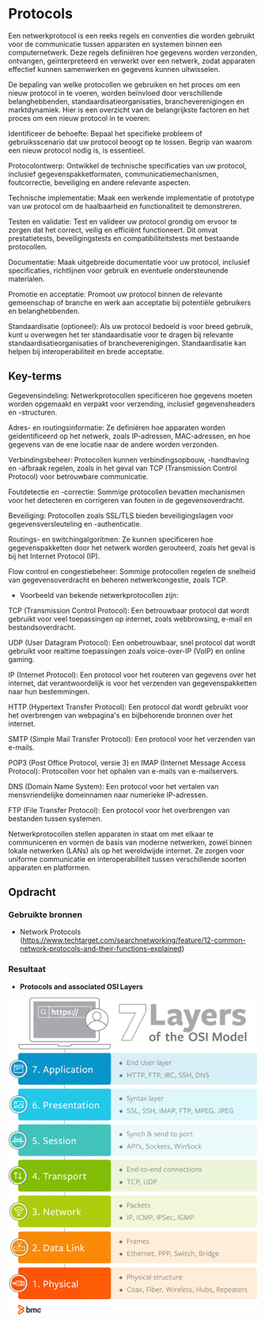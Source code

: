 # Protocols
Een netwerkprotocol is een reeks regels en conventies die worden gebruikt voor de communicatie tussen apparaten en systemen binnen een computernetwerk. Deze regels definiëren hoe gegevens worden verzonden, ontvangen, geïnterpreteerd en verwerkt over een netwerk, zodat apparaten effectief kunnen samenwerken en gegevens kunnen uitwisselen.

De bepaling van welke protocollen we gebruiken en het proces om een nieuw protocol in te voeren, worden beïnvloed door verschillende belanghebbenden, standaardisatieorganisaties, brancheverenigingen en marktdynamiek. Hier is een overzicht van de belangrijkste factoren en het proces om een nieuw protocol in te voeren:

 Identificeer de behoefte: Bepaal het specifieke probleem of gebruiksscenario dat uw protocol beoogt op te lossen. Begrip van waarom een nieuw protocol nodig is, is essentieel.

Protocolontwerp: Ontwikkel de technische specificaties van uw protocol, inclusief gegevenspakketformaten, communicatiemechanismen, foutcorrectie, beveiliging en andere relevante aspecten.

Technische implementatie: Maak een werkende implementatie of prototype van uw protocol om de haalbaarheid en functionaliteit te demonstreren.

Testen en validatie: Test en valideer uw protocol grondig om ervoor te zorgen dat het correct, veilig en efficiënt functioneert. Dit omvat prestatietests, beveiligingstests en compatibiliteitstests met bestaande protocollen.

Documentatie: Maak uitgebreide documentatie voor uw protocol, inclusief specificaties, richtlijnen voor gebruik en eventuele ondersteunende materialen.

Promotie en acceptatie: Promoot uw protocol binnen de relevante gemeenschap of branche en werk aan acceptatie bij potentiële gebruikers en belanghebbenden.

Standaardisatie (optioneel): Als uw protocol bedoeld is voor breed gebruik, kunt u overwegen het ter standaardisatie voor te dragen bij relevante standaardisatieorganisaties of brancheverenigingen. Standaardisatie kan helpen bij interoperabiliteit en brede acceptatie.

## Key-terms

Gegevensindeling: Netwerkprotocollen specificeren hoe gegevens moeten worden opgemaakt en verpakt voor verzending, inclusief gegevensheaders en -structuren.

Adres- en routingsinformatie: Ze definiëren hoe apparaten worden geïdentificeerd op het netwerk, zoals IP-adressen, MAC-adressen, en hoe gegevens van de ene locatie naar de andere worden verzonden.

Verbindingsbeheer: Protocollen kunnen verbindingsopbouw, -handhaving en -afbraak regelen, zoals in het geval van TCP (Transmission Control Protocol) voor betrouwbare communicatie.

Foutdetectie en -correctie: Sommige protocollen bevatten mechanismen voor het detecteren en corrigeren van fouten in de gegevensoverdracht.

Beveiliging: Protocollen zoals SSL/TLS bieden beveiligingslagen voor gegevensversleuteling en -authenticatie.

Routings- en switchingalgoritmen: Ze kunnen specificeren hoe gegevenspakketten door het netwerk worden gerouteerd, zoals het geval is bij het Internet Protocol (IP).

Flow control en congestiebeheer: Sommige protocollen regelen de snelheid van gegevensoverdracht en beheren netwerkcongestie, zoals TCP.

* Voorbeeld van bekende netwerkprotocollen zijn:

TCP (Transmission Control Protocol): Een betrouwbaar protocol dat wordt gebruikt voor veel toepassingen op internet, zoals webbrowsing, e-mail en bestandsoverdracht.

UDP (User Datagram Protocol): Een onbetrouwbaar, snel protocol dat wordt gebruikt voor realtime toepassingen zoals voice-over-IP (VoIP) en online gaming.

IP (Internet Protocol): Een protocol voor het routeren van gegevens over het internet, dat verantwoordelijk is voor het verzenden van gegevenspakketten naar hun bestemmingen.

HTTP (Hypertext Transfer Protocol): Een protocol dat wordt gebruikt voor het overbrengen van webpagina's en bijbehorende bronnen over het internet.

SMTP (Simple Mail Transfer Protocol): Een protocol voor het verzenden van e-mails.

POP3 (Post Office Protocol, versie 3) en IMAP (Internet Message Access Protocol): Protocollen voor het ophalen van e-mails van e-mailservers.

DNS (Domain Name System): Een protocol voor het vertalen van mensvriendelijke domeinnamen naar numerieke IP-adressen.

FTP (File Transfer Protocol): Een protocol voor het overbrengen van bestanden tussen systemen.

Netwerkprotocollen stellen apparaten in staat om met elkaar te communiceren en vormen de basis van moderne netwerken, zowel binnen lokale netwerken (LANs) als op het wereldwijde internet. Ze zorgen voor uniforme communicatie en interoperabiliteit tussen verschillende soorten apparaten en platformen.

## Opdracht
### Gebruikte bronnen
* Network Protocols (https://www.techtarget.com/searchnetworking/feature/12-common-network-protocols-and-their-functions-explained)

### Resultaat

* __Protocols and associated OSI Layers__

![Alt text](../00_includes/osi-model-7-layers-1.png)